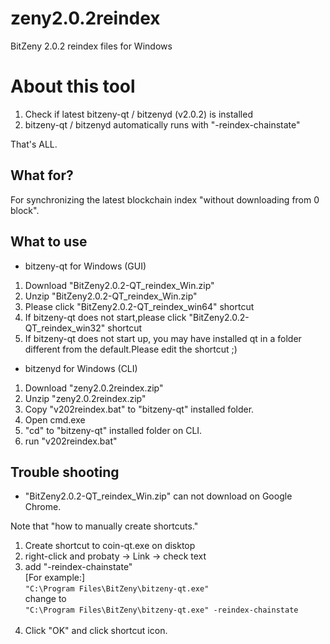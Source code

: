 # zeny2.0.2reindex

BitZeny 2.0.2 reindex files for Windows


# About this tool

1. Check if latest bitzeny-qt / bitzenyd (v2.0.2) is installed
1. bitzeny-qt / bitzenyd automatically runs with "-reindex-chainstate"

That's ALL.

## What for?

For synchronizing the latest blockchain index "without downloading from 0 block".

## What to use

* bitzeny-qt for Windows (GUI)

1. Download "BitZeny2.0.2-QT_reindex_Win.zip"
1. Unzip "BitZeny2.0.2-QT_reindex_Win.zip"
1. Please click "BitZeny2.0.2-QT_reindex_win64" shortcut 
1. If bitzeny-qt does not start,please click "BitZeny2.0.2-QT_reindex_win32" shortcut 
1. If bitzeny-qt does not start up, you may have installed qt in a folder different from the default.Please edit the shortcut ;)

* bitzenyd for Windows (CLI)

1. Download "zeny2.0.2reindex.zip"
1. Unzip "zeny2.0.2reindex.zip"
1. Copy "v202reindex.bat" to "bitzeny-qt" installed folder.
1. Open cmd.exe
1. "cd" to "bitzeny-qt" installed folder on CLI.
1. run "v202reindex.bat" 


## Trouble shooting

* "BitZeny2.0.2-QT_reindex_Win.zip" can not download on Google Chrome.

Note that "how to manually create shortcuts."

1. Create shortcut to coin-qt.exe on disktop
1. right-click and  probaty -> Link -> check text
1. add  "-reindex-chainstate"
<br>[For example:]<br>
```"C:\Program Files\BitZeny\bitzeny-qt.exe" ```
<br>change to<br>
```"C:\Program Files\BitZeny\bitzeny-qt.exe" -reindex-chainstate```<br><br>
1. Click "OK" and click shortcut icon.
